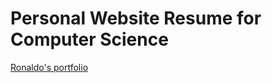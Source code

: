 # Personal Website Resume for Computer Science

[Ronaldo's portfolio](https://www.google.com "Google's Homepage")
